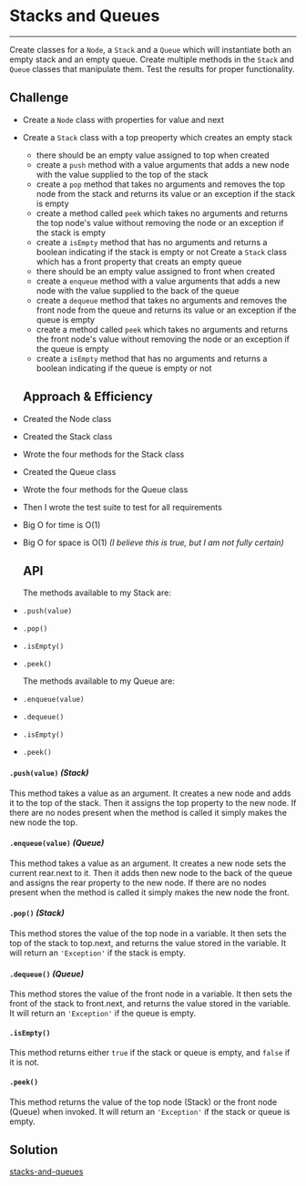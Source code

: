 # Stacks and Queues
---

Create classes for a `Node`, a `Stack` and a `Queue` which will instantiate both an empty stack and an empty queue. Create multiple methods in the `Stack` and `Queue` classes that manipulate them. Test the results for proper functionality.

## Challenge

- Create a `Node` class with properties for value and next
- Create a `Stack` class with a top preoperty which creates an empty stack
  - there should be an empty value assigned to top when created
  - create a `push` method with a value arguments that adds a new node with the value supplied to the top of the stack
  - create a `pop` method that takes no arguments and removes the top node from the stack and returns its value or an exception if the stack is empty
  - create a method called `peek` which takes no arguments and returns the top node's value without removing the node or an exception if the stack is empty
  - create a `isEmpty` method that has no arguments and returns a boolean indicating if the stack is empty or not
Create a `Stack` class which has a front property that creats an empty queue
  - there should be an empty value assigned to front when created
  - create a `enqueue` method with a value arguments that adds a new node with the value supplied to the back of the queue
  - create a `dequeue` method that takes no arguments and removes the front node from the queue and returns its value or an exception if the queue is empty
  - create a method called `peek` which takes no arguments and returns the front node's value without removing the node or an exception if the queue is empty
  - create a `isEmpty` method that has no arguments and returns a boolean indicating if the queue is empty or not

  ## Approach & Efficiency

- Created the Node class
- Created the Stack class
- Wrote the four methods for the Stack class
- Created the Queue class
- Wrote the four methods for the Queue class
- Then I wrote the test suite to test for all requirements

- Big O for time is O(1)
- Big O for space is O(1) *(I believe this is true, but I am not fully certain)*


  ## API

  The methods available to my Stack are:
- `.push(value)`
- `.pop()`
- `.isEmpty()`
- `.peek()`
  
  The methods available to my Queue are:
- `.enqueue(value)`
- `.dequeue()`
- `.isEmpty()`
- `.peek()`



#### `.push(value)` *(Stack)*

This method takes a value as an argument. It creates a new node and adds it to the top of the stack. Then it assigns the top property to the new node. If there are no nodes present when the method is called it simply makes the new node the top.

#### `.enqueue(value)` *(Queue)*

This method takes a value as an argument. It creates a new node sets the current rear.next to it. Then it adds then new node to the back of the queue and assigns the rear property to the new node. If there are no nodes present when the method is called it simply makes the new node the front.

#### `.pop()` *(Stack)*

 This method stores the value of the top node in a variable. It then sets the top of the stack to top.next, and returns the value stored in the variable. It will return an `'Exception'` if the stack is empty.

#### `.dequeue()` *(Queue)*

This method stores the value of the front node in a variable. It then sets the front of the stack to front.next, and returns the value stored in the variable. It will return an `'Exception'` if the queue is empty.

 #### `.isEmpty()`

 This method returns either `true` if the stack or queue is empty, and `false` if it is not.

 #### `.peek()`

 This method returns the value of the top node (Stack) or the front node (Queue) when invoked. It will return an `'Exception'` if the stack or queue is empty.


 ## Solution
[stacks-and-queues](stacks-and-queues.js)

